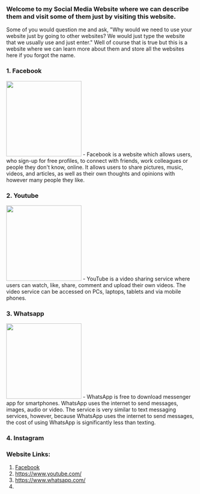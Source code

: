 ### Welcome to my Social Media Website where we can describe them and visit some of them just by visiting this website.

Some of you would question me and ask, "Why would we need to use your website just by going to other websites? We would just type the website that we usually use and just enter." Well of course that is true but this is a website where we can learn more about them and store all the websites here if you forgot the name.

### 1. Facebook
<img src="https://github.com/10-J4D3-06/Main/blob/main/Facebook.jpg" width="200" height="200" />
- Facebook is a website which allows users, who sign-up for free profiles, to connect with friends, work colleagues or people they don't know, online. It allows users to share pictures, music, videos, and articles, as well as their own thoughts and opinions with however many people they like.

### 2. Youtube
<img src="https://github.com/10-J4D3-06/Main/blob/main/Youtube.jpg" width="200" height="200" />
- YouTube is a video sharing service where users can watch, like, share, comment and upload their own videos. The video service can be accessed on PCs, laptops, tablets and via mobile phones. 

### 3. Whatsapp
<img src="https://github.com/10-J4D3-06/Main/blob/main/Whatsapp.jpg" width="200" height="200" />
- WhatsApp is free to download messenger app for smartphones. WhatsApp uses the internet to send messages, images, audio or video. The service is very similar to text messaging services, however, because WhatsApp uses the internet to send messages, the cost of using WhatsApp is significantly less than texting. 

### 4. Instagram


### Website Links:
1. <a href="https://www.facebook.com/">Facebook</a>
2. https://www.youtube.com/
3. https://www.whatsapp.com/
4. 
